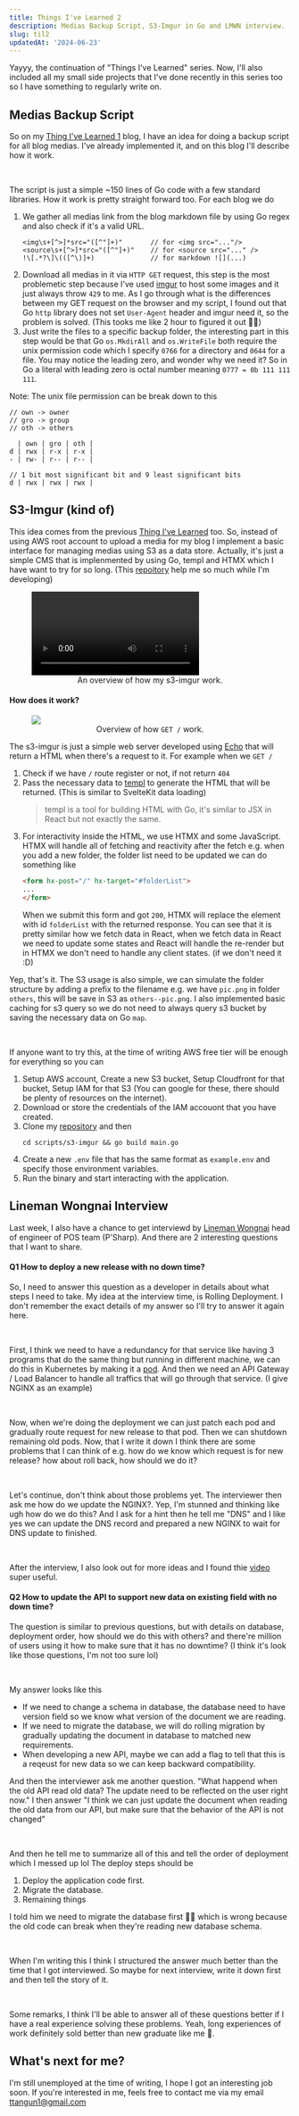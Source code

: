 ```yaml
---
title: Things I've Learned 2
description: Medias Backup Script, S3-Imgur in Go and LMWN interview.
slug: til2
updatedAt: '2024-06-23'
---
```


Yayyy, the continuation of "Things I've Learned" series. Now, I'll also included all my small 
side projects that I've done recently in this series too so I have something to regularly write on.

## Medias Backup Script
So on my [Thing I've Learned 1](/TanatBlog/blog/til1/) blog, I have an idea for doing a backup script for all blog medias.
I've already implemented it, and on this blog I'll describe how it work.

<br>

The script is just a simple ~150 lines of Go code with a few standard libraries. How it work is 
pretty straight forward too. For each blog we do
1. We gather all medias link from the blog markdown file by using Go regex and also check if it's 
a valid URL.
    ```
	<img\s+[^>]*src="([^"]+)"       // for <img src="..."/>
	<source\s+[^>]*src="([^"]+)"    // for <source src="..." />
	!\[.*?\]\(([^\)]+)              // for markdown ![](...)
    ```
2. Download all medias in it via `HTTP GET` request, this step is the most problemetic step because 
I've used [imgur](https://imgur.com/) to host some images and it just always throw `429` to me. 
As I go through what is the differences between my GET request on the browser and my script, I 
found out that Go `http` library does not set `User-Agent` header and imgur need it, so the problem
is solved. (This tooks me like 2 hour to figured it out 🤦‍♂️)
3. Just write the files to a specific backup folder, the interesting part in this step would be that 
Go `os.MkdirAll` and `os.WriteFile` both require the unix permission code which I specify `0766` 
for a directory and `0644` for a file. You may notice the leading zero, and wonder why we need it?
So in Go a literal with leading zero is octal number meaning `0777 = 0b 111 111 111`.

Note: The unix file permission can be break down to this
```
// own -> owner
// gro -> group
// oth -> others

  | own | gro | oth | 
d | rwx | r-x | r-x |
- | rw- | r-- | r-- |

// 1 bit most significant bit and 9 least significant bits
d | rwx | rwx | rwx |
```

## S3-Imgur (kind of)
This idea comes from the previous [Thing I've Learned](/TanatBlog/blog/til1) too. So, instead of 
using AWS root account to upload a media for my blog I implement a basic interface for managing 
medias using S3 as a data store. Actually, it's just a simple CMS that is implenmented by using
Go, templ and HTMX which I have want to try for so long. 
(This [repoitory](https://github.com/emarifer/go-echo-templ-htmx) help me so much while I'm developing)

<figure>
<video controls="true" class="w-full" />
<source src="https://deuykboxmuiw2.cloudfront.net/til2--2024-06-22 15-44-29.mp4" type="video/mp4">
</video>
<figcaption>
<center>An overview of how my s3-imgur work.</center>
</figcaption>
</figure>

#### How does it work?
<figure>
<img src="https://deuykboxmuiw2.cloudfront.net/til2--htmx-templ.png" loading="lazy" />
<figcaption>
<center>Overview of how <code>GET /</code> work.</center>
</figcaption>
</figure>

The s3-imgur is just a simple web server developed using [Echo](https://github.com/labstack/echo)
that will return a HTML when there's a request to it. For example when we `GET /`
1. Check if we have `/` route register or not, if not return `404`
2. Pass the necessary data to [templ](https://github.com/a-h/templ) to generate the HTML that will
be returned. (This is similar to SvelteKit data loading)
    > templ is a tool for building HTML with Go, it's similar to JSX in React but not exactly the
    > same.
3. For interactivity inside the HTML, we use HTMX and some JavaScript. HTMX will handle all 
of fetching and reactivity after the fetch e.g. when you add a new folder, the folder list need to 
be updated we can do something like
    ```html
    <form hx-post="/" hx-target="#folderList">
    ...
    </form>
    ```
    When we submit this form and got `200`, HTMX will replace the element with id `folderList` with 
    the returned response. You can see that it is pretty similar how we fetch data in React, 
    when we fetch data in React we need to update some states and React will handle the re-render but
    in HTMX we don't need to handle any client states. (if we don't need it :D)

Yep, that's it. The S3 usage is also simple, we can simulate the folder structure by adding a 
prefix to the filename e.g. we have `pic.png` in folder `others`, this will be save in S3 as 
`others--pic.png`. I also implemented basic caching for s3 query so we do not need to always 
query s3 bucket by saving the necessary data on Go `map`.

<br>

If anyone want to try this, at the time of writing AWS free tier will be enough for everything
so you can
1. Setup AWS account, Create a new S3 bucket, Setup Cloudfront for that bucket, 
Setup IAM for that S3 (You can google for these, there should be plenty of resources on the internet).
2. Download or store the credentials of the IAM accouont that you have created.
3. Clone my [repository](https://github.com/RiwEZ/TanatBlog) and then 
    ```
    cd scripts/s3-imgur && go build main.go
    ```
4. Create a new `.env` file that has the same format as `example.env` and specify those 
environment variables.
5. Run the binary and start interacting with the application.

## Lineman Wongnai Interview
Last week, I also have a chance to get interviewd by [Lineman Wongnai](https://lmwn.com/) 
head of engineer of POS team (P'Sharp). And there are 2 interesting questions that I want to share.

#### Q1 How to deploy a new release with no down time? 
So, I need to answer this question as a developer in details about what steps I need to take. 
My idea at the interview time, is Rolling Deployment. I don't remember the exact details of my answer
so I'll try to answer it again here.

<br>

First, I think we need to have a redundancy for that service like having 3 programs that do the same thing
but running in different machine, we can do this in Kubernetes by making it a 
[pod](https://kubernetes.io/docs/concepts/workloads/pods/). And then we need an API Gateway / Load Balancer
to handle all traffics that will go through that service. (I give NGINX as an example)

<br>

Now, when we're doing the deployment we can just patch each pod and gradually route request for new 
release to that pod. Then we can shutdown remaining old pods. Now, that I write it down I think 
there are some problems that I can think of e.g. how do we know which request is for new release?
how about roll back, how should we do it? 

<br>

Let's continue, don't think about those problems yet. The interviewer then ask me how do we update 
the NGINX?. Yep, I'm stunned and thinking like ugh how do we do this? And I ask for a hint then 
he tell me "DNS" and I like yes we can update the DNS record and prepared a new NGINX to wait 
for DNS update to finished.

<br>

After the interview, I also look out for more ideas and I found thie [video](https://www.youtube.com/watch?v=AWVTKBUnoIg)
super useful.

#### Q2 How to update the API to support new data on existing field with no down time?
The question is similar to previous questions, but with details on database, deployment order, 
how should we do this with others? and there're million of users using it how to 
make sure that it has no downtime? (I think it's look like those questions, I'm not too sure lol)

<br>

My answer looks like this 

- If we need to change a schema in database, the database need to have version field so we know
what version of the document we are reading.
- If we need to migrate the database, we will do rolling migration by gradually updating the 
document in database to matched new requirements.
- When developing a new API, maybe we can add a flag to tell that this is a reqeust for new data
so we can keep backward compatibility.

And then the interviewer ask me another question.
"What happend when the old API read old data? The update need to be reflected on the user right now."
I then answer "I think we can just update the document when reading the old data from our API, 
but make sure that the behavior of the API is not changed" 

<br>

And then he tell me to summarize all of this and tell the order of deployment which I messed up lol
The deploy steps should be 

1. Deploy the application code first.
2. Migrate the database.
3. Remaining things

I told him we need to migrate the database first 🤦‍♂️ which is wrong because the old code 
can break when they're reading new database schema.

<br>

When I'm writing this I think I structured the answer much better than the time that I got interviewed.
So maybe for next interview, write it down first and then tell the story of it.

<br>

Some remarks, I think I'll be able to answer all of these questions better if I have a real
experience solving these problems. Yeah, long experiences of work definitely sold better than 
new graduate like me 🗿.

## What's next for me? 
I'm still unemployed at the time of writing, I hope I got an interesting job soon. If you're interested
in me, feels free to contact me via my email [ttangun1@gmail.com](ttangun1@gmail.com)
